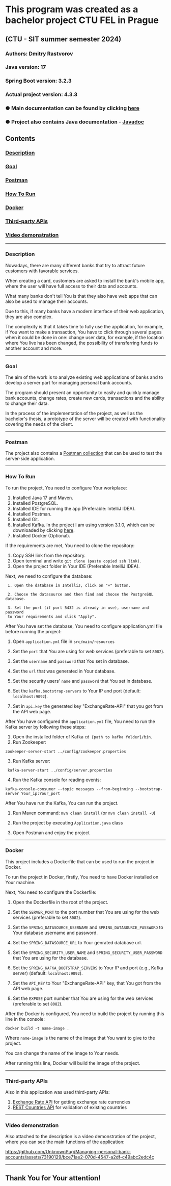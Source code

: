 # This program was created as a bachelor project CTU FEL in Prague

## (CTU - SIT summer semester 2024)

### Authors: Dmitry Rastvorov

### Java version: 17

### Spring Boot version: 3.2.3

### Actual project version: 4.3.3

### ● Main documentation can be found by clicking [here](https://drive.google.com/file/d/1k44jh4FDOH3mNoLpYRbHdH2hwj3EBmG9/view?usp=sharing)

### ● Project also contains Java documentation - [Javadoc](https://unknownpug.github.io/Managing-personal-bank-accounts/)

## Contents

### [Description](#description)

### [Goal](#goal)

### [Postman](#postman)

### [How To Run](#howtorun)

### [Docker](#docker)

### [Third-party APIs](#api)

### [Video demonstration](#video)

-- -- --

### <a name="description"></a> Description

Nowadays, there are many different banks that try to attract future customers with favorable services.

When creating a card, customers are asked to install the bank's mobile app, where the user will have full access to their data and accounts.

What many banks don't tell You is that they also have web apps that can also be used to manage their accounts. 

Due to this, if many banks have a modern interface of their web application, they are also complex.

The complexity is that it takes time to fully use the application, for example, if You want to make a transaction, You have to click through several pages when it could be done in one: change user data, for example, if the location where You live has been changed, the possibility of transferring funds to another account and more.

-- -- --

### <a name="goal"></a> Goal

The aim of the work is to analyze existing web applications of banks and to develop a server part for managing personal bank accounts.

The program should present an opportunity to easily and quickly manage bank accounts, change rates, create new cards, transactions and the ability to change their data.

In the process of the implementation of the project, as well as the bachelor's thesis, a prototype of the server will be created with functionality covering the needs of the client.

-- -- --

### <a name="postman"></a> Postman

The project also contains a [Postman collection](https://documenter.getpostman.com/view/34110793/2sA3BobY2o)
that can be used to test the server-side application.

-- -- --

### <a name="howtorun"></a> How To Run

To run the project, You need to configure Your workplace:

1) Installed Java 17 and Maven.
2) Installed PostgreSQL.
3) Installed IDE for running the app (Preferable: IntelliJ IDEA).
4) Installed Postman.
5) Installed Git.
6) Installed [Kafka](https://kafka.apache.org/quickstart).
   In the project I am using version 3.1.0, which can be
   downloaded by clicking [here](https://archive.apache.org/dist/kafka/3.1.0/kafka_2.13-3.1.0.tgz).
7) Installed Docker (Optional).

If the requirements are met, You need to clone the repository:

1. Copy SSH link from the repository.
2. Open terminal and write `git clone (paste copied ssh link)`.
3. Open the project folder in Your IDE (Preferable IntelliJ IDEA).

Next, we need to configure the database:
     
     1. Open the database in IntelliJ, click on "+" button.

     2. Choose the datasource and then find and choose the PostgreSQL database.
     
     3. Set the port (if port 5432 is already in use), username and password 
     to Your requirements and click "Apply".

After You have set the database, You need to configure application.yml file before running the project:

1. Open `application.yml` file in `src/main/resources`

2. Set the `port` that You are using for web services (preferable to set `8082`).

3. Set the `username` and `password` that You set in database.

4. Set the `url` that was generated in Your database.

5. Set the security users' `name` and `password` that You set in database.

6. Set the `kafka.bootstrap-servers` to Your IP and port (default: `localhost:9092`).

7. Set in `api.key` the generated key "ExchangeRate-API" that you got from the API web page.

After You have configured the `application.yml` file, You need to run the Kafka server by following these steps:

1. Open the installed folder of Kafka `cd {path to kafka folder}/bin`.
2. Run Zookeeper:

```shell
zookeeper-server-start ../config/zookeeper.properties 
```

3. Run Kafka server:

```shell
 kafka-server-start ../config/server.properties
```

4. Run the Kafka console for reading events:

```shell
kafka-console-consumer --topic messages --from-beginning --bootstrap-server Your_ip:Your_port
```

After You have run the Kafka, You can run the project.

1. Run Maven command: `mvn clean install` (or `mvn clean install -U`)

2. Run the project by executing `Application.java` class

3. Open Postman and enjoy the project

-- -- --
### <a name="docker"></a> Docker

This project includes a Dockerfile that can be used to run the project in Docker.

To run the project in Docker, firstly, You need to have Docker installed on Your machine.

Next, You need to configure the Dockerfile:

1. Open the Dockerfile in the root of the project.

2. Set the `SERVER_PORT` to the port number that You are using for the web services (preferable to set `8082`).

3. Set the `SPRING_DATASOURCE_USERNAME` and `SPRING_DATASOURCE_PASSWORD` to Your database username and password.

4. Set the `SPRING_DATASOURCE_URL` to Your genrated database url.

5. Set the `SPRING_SECURITY_USER_NAME` and `SPRING_SECURITY_USER_PASSWORD` that You are using for the database.

6. Set the `SPRING_KAFKA_BOOTSTRAP_SERVERS` to Your IP and port (e.g., Kafka server) (default: `localhost:9092`).

7. Set the `API_KEY` to Your "ExchangeRate-API" key, that You got from the API web page.

8. Set the `EXPOSE` port number that You are using for the web services (preferable to set `8082`).

After the Docker is configured, You need to build the project by running this line in the console:

```docker
docker build -t name-image .
```
Where `name-image` is the name of the image that You want to give to the project.

You can change the name of the image to Your needs.

After running this line, Docker will build the image of the project.

-- -- --
### <a name="api"></a>Third-party APIs

Also in this application was used third-party APIs:

1. [Exchange Rate API](https://app.exchangerate-api.com/dashboard) for getting exchange rate currencies
2. [REST Countries API](https://restcountries.com) for validation of existing countries
-- -- --
### <a name="video"></a> Video demonstration

Also attached to the description is a video demonstration of the project, where you can see the main functions of the application:


https://github.com/UnknownPug/Managing-personal-bank-accounts/assets/73190129/bce71ae2-070d-4547-a2df-c49abc2edc4c



-- -- --
## Thank You for Your attention!
